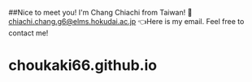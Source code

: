 ##Nice to meet you! I'm Chang Chiachi from Taiwan!
📧chiachi.chang.g6@elms.hokudai.ac.jp 👈Here is my email. Feel free to contact me!

# choukaki66.github.io
